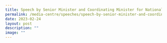 ```yaml
---
title: Speech by Senior Minister and Coordinating Minister for National Security
permalink: /media-centre/speeches/speech-by-senior-minister-and-coordinating-minister/
date: 2023-02-24
layout: post
description: ""
image: ""
---
```

